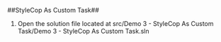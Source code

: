 ##StyleCop As Custom Task##
1. Open the solution file located at src/Demo 3 - StyleCop As Custom Task/Demo 3 - StyleCop As Custom Task.sln
